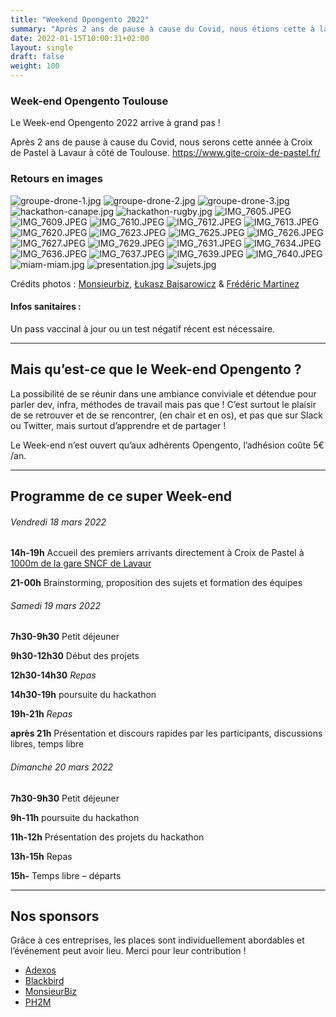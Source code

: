 ```yaml
---
title: "Weekend Opengento 2022"
summary: "Après 2 ans de pause à cause du Covid, nous étions cette à la Croix de Pastel, à Lavaur du côté de Toulouse."
date: 2022-01-15T10:00:31+02:00
layout: single
draft: false
weight: 100
---
```


### Week-end Opengento Toulouse

Le Week-end Opengento 2022 arrive à grand pas !

Après 2 ans de pause à cause du Covid, nous serons cette année à Croix de Pastel à Lavaur à côté de Toulouse.
<https://www.gite-croix-de-pastel.fr/>


### Retours en images
![groupe-drone-1.jpg](https://raw.githubusercontent.com/opengento/site-opengento/master/static/img/photos/weekend-2022/groupe-drone-1.jpg)
![groupe-drone-2.jpg](https://raw.githubusercontent.com/opengento/site-opengento/master/static/img/photos/weekend-2022/groupe-drone-2.jpg)
![groupe-drone-3.jpg](https://raw.githubusercontent.com/opengento/site-opengento/master/static/img/photos/weekend-2022/groupe-drone-3.jpg)
![hackathon-canape.jpg](https://raw.githubusercontent.com/opengento/site-opengento/master/static/img/photos/weekend-2022/hackathon-canape.jpg)
![hackathon-rugby.jpg](https://raw.githubusercontent.com/opengento/site-opengento/master/static/img/photos/weekend-2022/hackathon-rugby.jpg)
![IMG_7605.JPEG](https://raw.githubusercontent.com/opengento/site-opengento/master/static/img/photos/weekend-2022/IMG_7605.JPEG)
![IMG_7609.JPEG](https://raw.githubusercontent.com/opengento/site-opengento/master/static/img/photos/weekend-2022/IMG_7609.JPEG)
![IMG_7610.JPEG](https://raw.githubusercontent.com/opengento/site-opengento/master/static/img/photos/weekend-2022/IMG_7610.JPEG)
![IMG_7612.JPEG](https://raw.githubusercontent.com/opengento/site-opengento/master/static/img/photos/weekend-2022/IMG_7612.JPEG)
![IMG_7613.JPEG](https://raw.githubusercontent.com/opengento/site-opengento/master/static/img/photos/weekend-2022/IMG_7613.JPEG)
![IMG_7620.JPEG](https://raw.githubusercontent.com/opengento/site-opengento/master/static/img/photos/weekend-2022/IMG_7620.JPEG)
![IMG_7623.JPEG](https://raw.githubusercontent.com/opengento/site-opengento/master/static/img/photos/weekend-2022/IMG_7623.JPEG)
![IMG_7625.JPEG](https://raw.githubusercontent.com/opengento/site-opengento/master/static/img/photos/weekend-2022/IMG_7625.JPEG)
![IMG_7626.JPEG](https://raw.githubusercontent.com/opengento/site-opengento/master/static/img/photos/weekend-2022/IMG_7626.JPEG)
![IMG_7627.JPEG](https://raw.githubusercontent.com/opengento/site-opengento/master/static/img/photos/weekend-2022/IMG_7627.JPEG)
![IMG_7629.JPEG](https://raw.githubusercontent.com/opengento/site-opengento/master/static/img/photos/weekend-2022/IMG_7629.JPEG)
![IMG_7631.JPEG](https://raw.githubusercontent.com/opengento/site-opengento/master/static/img/photos/weekend-2022/IMG_7631.JPEG)
![IMG_7634.JPEG](https://raw.githubusercontent.com/opengento/site-opengento/master/static/img/photos/weekend-2022/IMG_7634.JPEG)
![IMG_7636.JPEG](https://raw.githubusercontent.com/opengento/site-opengento/master/static/img/photos/weekend-2022/IMG_7636.JPEG)
![IMG_7637.JPEG](https://raw.githubusercontent.com/opengento/site-opengento/master/static/img/photos/weekend-2022/IMG_7637.JPEG)
![IMG_7639.JPEG](https://raw.githubusercontent.com/opengento/site-opengento/master/static/img/photos/weekend-2022/IMG_7639.JPEG)
![IMG_7640.JPEG](https://raw.githubusercontent.com/opengento/site-opengento/master/static/img/photos/weekend-2022/IMG_7640.JPEG)
![miam-miam.jpg](https://raw.githubusercontent.com/opengento/site-opengento/master/static/img/photos/weekend-2022/miam-miam.jpg)
![presentation.jpg](https://raw.githubusercontent.com/opengento/site-opengento/master/static/img/photos/weekend-2022/presentation.jpg)
![sujets.jpg](https://raw.githubusercontent.com/opengento/site-opengento/master/static/img/photos/weekend-2022/sujets.jpg)

Crédits photos : [Monsieurbiz](https://monsieurbiz.com/blog/weekend-opengento-2022), [Łukasz Bajsarowicz](https://twitter.com/LBajsarowicz) & [Frédéric Martinez](https://twitter.com/FredMartinez)

#### Infos sanitaires :

Un pass vaccinal à jour ou un test négatif récent est nécessaire.

------

## Mais qu’est-ce que le Week-end Opengento ?

La possibilité de se réunir dans une ambiance conviviale et détendue pour parler dev, infra, méthodes de travail mais pas que !
C’est surtout le plaisir de se retrouver et de se rencontrer, (en chair et en os), et pas que sur Slack ou Twitter, mais surtout d’apprendre et de partager !

Le Week-end n’est ouvert qu’aux adhérents Opengento, l’adhésion coûte 5€ /an.

------

## Programme de ce super Week-end

###### Vendredi 18 mars 2022

**14h-19h** Accueil des premiers arrivants directement à Croix de Pastel à [1000m de la gare SNCF de Lavaur](https://www.google.fr/maps/dir/croix+de+pastel/Gare+de+Lavaur,+81500+Lavaur/@43.7007481,1.8140766,17z/data=!4m14!4m13!1m5!1m1!1s0x12ae874cf6a42f1b:0x8fa4a92fff29c284!2m2!1d1.8188237!2d43.6979161!1m5!1m1!1s0x12ae80b2c8d28d05:0x56bd9aba7a7d0c08!2m2!1d1.8131458!2d43.70348!3e2)

**21-00h** Brainstorming, proposition des sujets et formation des équipes


###### Samedi 19 mars 2022

**7h30-9h30** Petit déjeuner

**9h30-12h30** Début des projets

**12h30-14h30** *Repas*

**14h30-19h** poursuite du hackathon

**19h-21h** *Repas*

**après 21h** Présentation et discours rapides par les participants, discussions libres, temps libre

###### Dimanche 20 mars 2022

**7h30-9h30** Petit déjeuner

**9h-11h** poursuite du hackathon

**11h-12h** Présentation des projets du hackathon

**13h-15h** Repas

**15h-** Temps libre – départs

------

## Nos sponsors

Grâce à ces entreprises, les places sont individuellement abordables et l’événement peut avoir lieu. Merci pour leur contribution !

- [Adexos](https://www.adexos.fr/)
- [Blackbird](https://black.bird.eu/fr/)
- [MonsieurBiz](https://monsieurbiz.com)
- [PH2M](https://www.ph2m.com/)
